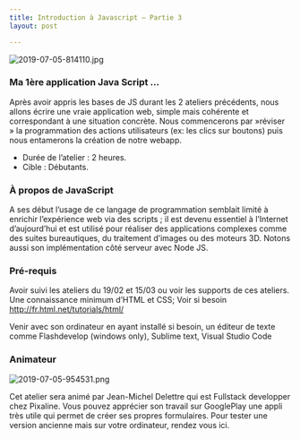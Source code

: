 ```yaml
---
title: Introduction à Javascript – Partie 3
layout: post

---
```

![2019-07-05-814110.jpg](http://lexoyo.me/silexlabs.org//assets/2019-07-05-814110.jpg)

### Ma 1ère application Java Script …

Après avoir appris les bases de JS durant les 2 ateliers précédents, nous allons écrire une vraie application web, simple mais cohérente et correspondant à une situation concrète. Nous commencerons par  »réviser » la programmation des actions utilisateurs (ex: les clics sur boutons) puis nous entamerons la création de notre webapp.

* Durée de l’atelier : 2 heures.
* Cible : Débutants.

<!-- more -->


### À propos de JavaScript

A ses début l’usage de ce langage de programmation semblait limité à enrichir l’expérience web via des scripts ; il est devenu essentiel à l’Internet d’aujourd’hui et est utilisé pour réaliser des applications complexes comme des suites bureautiques, du traitement d’images ou des moteurs 3D. Notons aussi son implémentation côté serveur avec Node JS.

### Pré-requis

Avoir suivi les ateliers du 19/02 et 15/03 ou voir les supports de ces ateliers.
Une connaissance minimum d’HTML et CSS; Voir si besoin
http://fr.html.net/tutorials/html/

Venir avec son ordinateur en ayant installé si besoin, un éditeur de texte comme Flashdevelop (windows only), Sublime text, Visual Studio Code

### Animateur


![2019-07-05-954531.png](http://lexoyo.me/silexlabs.org//assets/2019-07-05-954531.png)

Cet atelier sera animé par Jean-Michel Delettre qui est Fullstack developper chez Pixaline.
Vous pouvez apprécier son travail sur
GooglePlay une appli très utile qui permet de créer ses propres formulaires. Pour tester une version ancienne mais sur votre ordinateur, rendez vous ici.


